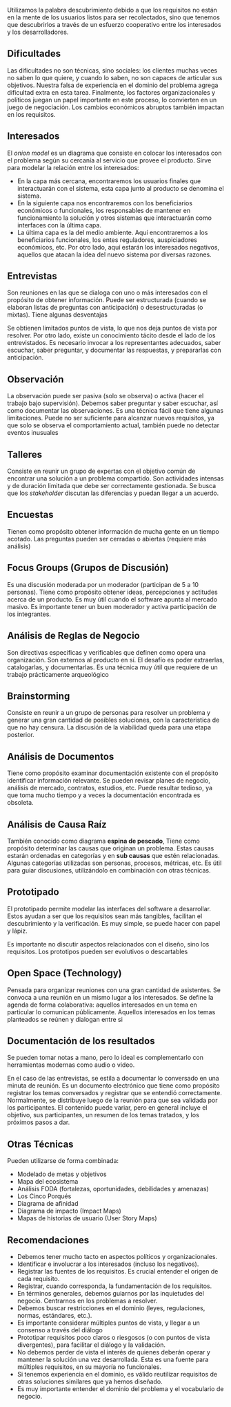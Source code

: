 Utilizamos la palabra descubrimiento debido a que los requisitos no están en la mente de los usuarios listos para ser recolectados, sino que tenemos que descubrirlos a través de un esfuerzo cooperativo entre los interesados y los desarrolladores.

## Dificultades

Las dificultades no son técnicas, sino sociales: los clientes muchas veces no saben lo que quiere, y cuando lo saben, no son capaces de articular sus objetivos. Nuestra falsa de experiencia en el dominio del problema agrega dificultad extra en esta tarea. Finalmente, los factores organizacionales y políticos juegan un papel importante en este proceso, lo convierten en un juego de negociación. Los cambios económicos abruptos también impactan en los requisitos.

## Interesados

El *onion model* es un diagrama que consiste en colocar los interesados con el problema según su cercanía al servicio que provee el producto. Sirve para modelar la relación entre los interesados:

- En la capa más cercana, encontraremos los usuarios finales que interactuarán con el sistema, esta capa junto al producto se denomina el sistema.
- En la siguiente capa nos encontraremos con los beneficiarios económicos o funcionales, los responsables de mantener en funcionamiento la solución y otros sistemas que interactuarán como interfaces con la última capa.
- La última capa es la del medio ambiente. Aquí encontraremos a los beneficiarios funcionales, los entes reguladores, auspiciadores económicos, etc. Por otro lado, aquí estarán los interesados negativos, aquellos que atacan la idea del nuevo sistema por diversas razones.

## Entrevistas

Son reuniones en las que se dialoga con uno o más interesados con el propósito de obtener información. Puede ser estructurada (cuando se elaboran listas de preguntas con anticipación) o desestructuradas (o mixtas). Tiene algunas desventajas

Se obtienen limitados puntos de vista, lo que nos deja puntos de vista por resolver. Por otro lado, existe un conocimiento tácito desde el lado de los entrevistados. Es necesario invocar a los representantes adecuados, saber escuchar, saber preguntar, y documentar las respuestas, y prepararlas con anticipación.

## Observación

La observación puede ser pasiva (solo se observa) o activa (hacer el trabajo bajo supervisión). Debemos saber preguntar y saber escuchar, así como documentar las observaciones. Es una técnica fácil que tiene algunas limitaciones. Puede no ser suficiente para alcanzar nuevos requisitos, ya que solo se observa el comportamiento actual, también puede no detectar eventos inusuales

## Talleres

Consiste en reunir un grupo de expertas con el objetivo común de encontrar una solución a un problema compartido. Son actividades intensas y de duración limitada que debe ser correctamente gestionada. Se busca que los *stakeholder* discutan las diferencias y puedan llegar a un acuerdo.

## Encuestas

Tienen como propósito obtener información de mucha gente en un tiempo acotado. Las preguntas pueden ser cerradas o abiertas (requiere más análisis)

## Focus Groups (Grupos de Discusión)

Es una discusión moderada por un moderador (participan de 5 a 10 personas). Tiene como propósito obtener ideas, percepciones y actitudes acerca de un producto. Es muy útil cuando el software apunta al mercado masivo. Es importante tener un buen moderador y activa participación de los integrantes.

## Análisis de Reglas de Negocio

Son directivas específicas y verificables que definen como opera una organización. Son externos al producto en sí. El desafío es poder extraerlas, catalogarlas, y documentarlas. Es una técnica muy útil que requiere de un trabajo prácticamente arqueológico

## Brainstorming

Consiste en reunir a un grupo de personas para resolver un problema y generar una gran cantidad de posibles soluciones, con la característica de que no hay censura. La discusión de la viabilidad queda para una etapa posterior.

## Análisis de Documentos

Tiene como propósito examinar documentación existente con el propósito identificar información relevante. Se pueden revisar planes de negocio, análisis de mercado, contratos, estudios, etc. Puede resultar tedioso, ya que toma mucho tiempo y a veces la documentación encontrada es obsoleta.

## Análisis de Causa Raíz

También conocido como diagrama **espina de pescado**, Tiene como propósito determinar las causas que originan un problema. Estas causas estarán ordenadas en categorías y en **sub causas** que estén relacionadas. Algunas categorías utilizadas son personas, procesos, métricas, etc. Es útil para guiar discusiones, utilizándolo en combinación con otras técnicas.

## Prototipado

El prototipado permite modelar las interfaces del software a desarrollar. Estos ayudan a ser que los requisitos sean más tangibles, facilitan el descubrimiento y la verificación. Es muy simple, se puede hacer con papel y lápiz.

Es importante no discutir aspectos relacionados con el diseño, sino los requisitos. Los prototipos pueden ser evolutivos o descartables

## Open Space (Technology)

Pensada para organizar reuniones con una gran cantidad de asistentes. Se convoca a una reunión en un mismo lugar a los interesados. Se define la agenda de forma colaborativa: aquellos interesados en un tema en particular lo comunican públicamente. Aquellos interesados en los temas planteados se reúnen y dialogan entre si

## Documentación de los resultados

Se pueden tomar notas a mano, pero lo ideal es complementarlo con herramientas modernas como audio o video.

En el caso de las entrevistas, se estila a documentar lo conversado en una minuta de reunión. Es un documento electrónico que tiene como propósito registrar los temas conversados y registrar que se entendió correctamente. Normalmente, se distribuye luego de la reunión para que sea validada por los participantes. El contenido puede variar, pero en general incluye el objetivo, sus participantes, un resumen de los temas tratados, y los próximos pasos a dar.

## Otras Técnicas

Pueden utilizarse de forma combinada:

- Modelado de metas y objetivos
- Mapa del ecosistema
- Análisis FODA (fortalezas, oportunidades, debilidades y amenazas)
- Los Cinco Porqués
- Diagrama de afinidad
- Diagrama de impacto (Impact Maps)
- Mapas de historias de usuario (User Story Maps)

## Recomendaciones

- Debemos tener mucho tacto en aspectos políticos y organizacionales.
- Identificar e involucrar a los interesados (incluso los negativos).
- Registrar las fuentes de los requisitos. Es crucial entender el origen de cada requisito.
- Registrar, cuando corresponda, la fundamentación de los requisitos.
- En términos generales, debemos guiarnos por las inquietudes del negocio. Centrarnos en los problemas a resolver.
- Debemos buscar restricciones en el dominio (leyes, regulaciones, normas, estándares, etc.).
- Es importante considerar múltiples puntos de vista, y llegar a un consenso a través del diálogo
- Prototipar requisitos poco claros o riesgosos (o con puntos de vista divergentes), para facilitar el diálogo y la validación.
- No debemos perder de vista el interés de quienes deberán operar y mantener la solución una vez desarrollada. Esta es una fuente para múltiples requisitos, en su mayoría no funcionales.
- Si tenemos experiencia en el dominio, es válido reutilizar requisitos de otras soluciones similares que ya hemos diseñado.
- Es muy importante entender el dominio del problema y el vocabulario de negocio.
